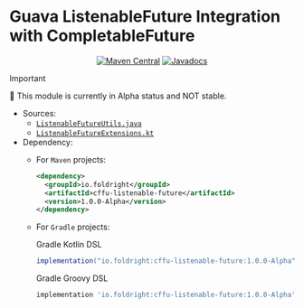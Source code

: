 # Guava ListenableFuture Integration with CompletableFuture

<p align="center">
<a href="https://central.sonatype.com/artifact/io.foldright/cffu-listenable-future/1.0.0-Alpha/versions"><img src="https://img.shields.io/maven-central/v/io.foldright/cffu-listenable-future?logo=apache-maven&logoColor=white" alt="Maven Central"></a>
<a href="https://foldright.io/api-docs/cffu/"><img src="https://img.shields.io/maven-central/v/io.foldright/cffu-listenable-future?label=javadoc&logo=read-the-docs&logoColor=white" alt="Javadocs"></a>
</p>

> [!IMPORTANT]
> 🚧 This module is currently in Alpha status and NOT stable.

- Sources:
  - [`ListenableFutureUtils.java`](src/main/java/io/foldright/cffu/lf/ListenableFutureUtils.java)
  - [`ListenableFutureExtensions.kt`](src/main/java/io/foldright/cffu/lf/kotlin/ListenableFutureExtensions.kt)
- Dependency:
  - For `Maven` projects:

    ```xml
    <dependency>
      <groupId>io.foldright</groupId>
      <artifactId>cffu-listenable-future</artifactId>
      <version>1.0.0-Alpha</version>
    </dependency>
    ```
  - For `Gradle` projects:

    Gradle Kotlin DSL
    ```groovy
    implementation("io.foldright:cffu-listenable-future:1.0.0-Alpha")
    ```
    Gradle Groovy DSL
    ```groovy
    implementation 'io.foldright:cffu-listenable-future:1.0.0-Alpha'
    ```
